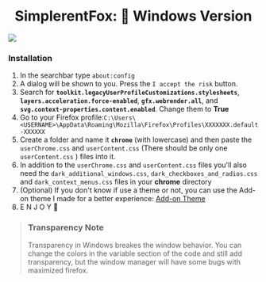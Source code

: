 <div align="center">
<h1>SimplerentFox: 🦊 Windows Version</h1>
</div>

![](https://github.com/MiguelRAvila/SimplerentFox/blob/master/Images/win.png)

### Installation

1. In the searchbar type `about:config`
2. A dialog will be shown to you. Press the `I accept the risk` button.
3. Search for **`toolkit.legacyUserProfileCustomizations.stylesheets`**, **`layers.acceleration.force-enabled`**, **`gfx.webrender.all`**, and **`svg.context-properties.content.enabled`**. Change them to **True**
4. Go to your Firefox profile:`C:\Users\<USERNAME>\AppData\Roaming\Mozilla\Firefox\Profiles\XXXXXXX.default-XXXXXX`
5. Create a folder and name it **`chrome`** (with lowercase) and then paste the `userChrome.css` and `userContent.css` (There should be only one `userContent.css` ) files into it.
6. In addition to the `userChrome.css` and `userContent.css` files you'll also need the `dark_additional_windows.css`, `dark_checkboxes_and_radios.css` and `dark_context_menus.css` files in your **chrome** directory
7. (Optional) If you don't know if use a theme or not, you can use the Add-on theme I made for a better experience: [Add-on Theme](https://addons.mozilla.org/en-US/firefox/addon/simplerentfox/)
8. E N J O Y 🦊

> ### Transparency Note
>
> Transparency in Windows breakes the window behavior. You can change the colors in the variable section of the code and still add transparency, but the window manager will have some bugs with maximized firefox.